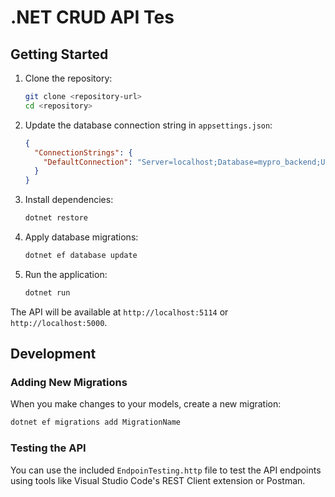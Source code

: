 # .NET CRUD API Tes

## Getting Started

1. Clone the repository:
   ```bash
   git clone <repository-url>
   cd <repository>
   ```

2. Update the database connection string in `appsettings.json`:
   ```json
   {
     "ConnectionStrings": {
       "DefaultConnection": "Server=localhost;Database=mypro_backend;User=your_username;Password=your_password;"
     }
   }
   ```

3. Install dependencies:
   ```bash
   dotnet restore
   ```

4. Apply database migrations:
   ```bash
   dotnet ef database update
   ```

5. Run the application:
   ```bash
   dotnet run
   ```

The API will be available at `http://localhost:5114` or `http://localhost:5000`.

## Development

### Adding New Migrations

When you make changes to your models, create a new migration:

```bash
dotnet ef migrations add MigrationName
```

### Testing the API

You can use the included `EndpoinTesting.http` file to test the API endpoints using tools like Visual Studio Code's REST Client extension or Postman.